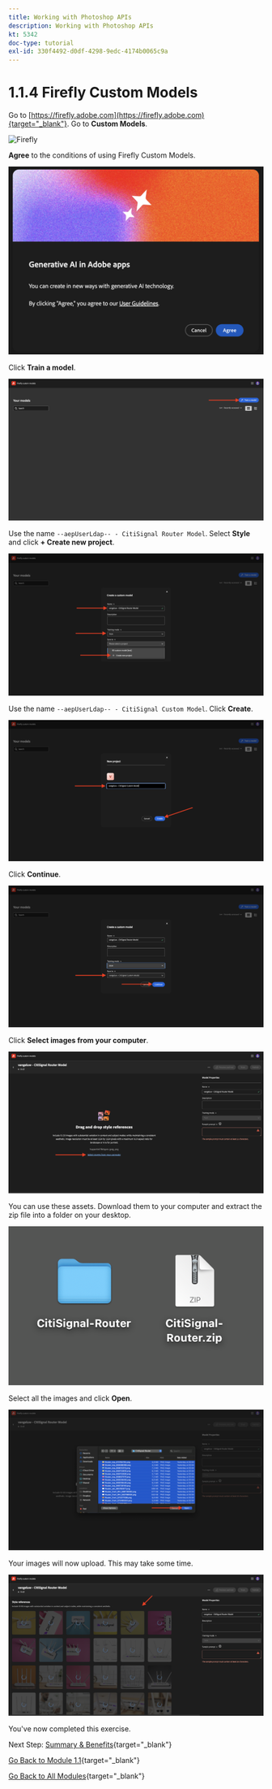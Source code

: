 ```yaml
---
title: Working with Photoshop APIs
description: Working with Photoshop APIs
kt: 5342
doc-type: tutorial
exl-id: 330f4492-d0df-4298-9edc-4174b0065c9a
---
```

# 1.1.4 Firefly Custom Models

Go to [https://firefly.adobe.com](https://firefly.adobe.com){target="_blank"}. Go to **Custom Models**.

![Firefly](./images/ffcm1.png)

**Agree** to the conditions of using Firefly Custom Models.

![Firefly](./images/ffcm2.png)

Click **Train a model**.

![Firefly](./images/ffcm3.png)

Use the name `--aepUserLdap-- - CitiSignal Router Model`. Select **Style** and click **+ Create new project**.

![Firefly](./images/ffcm4.png)

Use the name `--aepUserLdap-- - CitiSignal Custom Model`. Click **Create**.

![Firefly](./images/ffcm5.png)

Click **Continue**.

![Firefly](./images/ffcm6.png)

Click **Select images from your computer**.

![Firefly](./images/ffcm7.png)

You can use these assets. Download them to your computer and extract the zip file into a folder on your desktop.

![Firefly](./images/ffcm8.png)

Select all the images and click **Open**.

![Firefly](./images/ffcm9.png)

Your images will now upload. This may take some time.

![Firefly](./images/ffcm10.png)

You've now completed this exercise. 

Next Step: [Summary & Benefits](./summary.md){target="_blank"}

[Go Back to Module 1.1](./firefly-services.md){target="_blank"}

[Go Back to All Modules](./../../../overview.md){target="_blank"}
